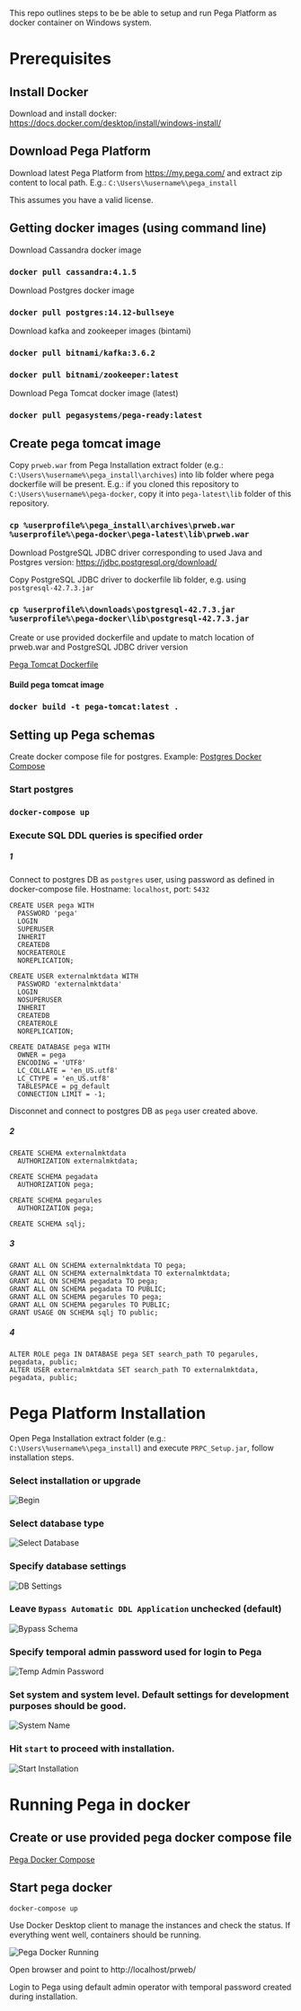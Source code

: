 This repo outlines steps to be be able to setup and run Pega Platform as docker container on Windows system.

# Prerequisites

## Install Docker

Download and install docker: https://docs.docker.com/desktop/install/windows-install/

## Download Pega Platform

Download latest Pega Platform from https://my.pega.com/ and extract zip content to local path. E.g.: `C:\Users\%username%\pega_install`

This assumes you have a valid license.

## Getting docker images (using command line)

Download Cassandra docker image

### `docker pull cassandra:4.1.5`

Download Postgres docker image

### `docker pull postgres:14.12-bullseye`

Download kafka and zookeeper images (bintami)

### `docker pull bitnami/kafka:3.6.2`

### `docker pull bitnami/zookeeper:latest`

Download Pega Tomcat docker image (latest)

### `docker pull pegasystems/pega-ready:latest`

## Create pega tomcat image

Copy `prweb.war` from Pega Installation extract folder (e.g.: `C:\Users\%username%\pega_install\archives`) into lib folder where pega dockerfile will be present. E.g.: if you cloned this repository to `C:\Users\%username%\pega-docker`, copy it into `pega-latest\lib` folder of this repository.

### `cp %userprofile%\pega_install\archives\prweb.war %userprofile%\pega-docker\pega-latest\lib\prweb.war`

Download PostgreSQL JDBC driver corresponding to used Java and Postgres version: https://jdbc.postgresql.org/download/

Copy PostgreSQL JDBC driver to dockerfile lib folder, e.g. using `postgresql-42.7.3.jar`

### `cp %userprofile%\downloads\postgresql-42.7.3.jar %userprofile%\pega-docker\lib\postgresql-42.7.3.jar`

Create or use provided dockerfile and update to match location of prweb.war and PostgreSQL JDBC driver version

[Pega Tomcat Dockerfile](pega-latest/Dockerfile)

#### Build pega tomcat image

### `docker build -t pega-tomcat:latest .`

## Setting up Pega schemas

Create docker compose file for postgres. Example: [Postgres Docker Compose](postgres/docker-compose.yml)

### Start postgres

### `docker-compose up`

### Execute SQL DDL queries is specified order

##### 1

Connect to postgres DB as `postgres` user, using password as defined in docker-compose file. Hostname: `localhost`, port: `5432`

```
CREATE USER pega WITH
  PASSWORD 'pega'
  LOGIN
  SUPERUSER
  INHERIT
  CREATEDB
  NOCREATEROLE
  NOREPLICATION;

CREATE USER externalmktdata WITH
  PASSWORD 'externalmktdata'
  LOGIN
  NOSUPERUSER
  INHERIT
  CREATEDB
  CREATEROLE
  NOREPLICATION;

CREATE DATABASE pega WITH 
  OWNER = pega
  ENCODING = 'UTF8'
  LC_COLLATE = 'en_US.utf8'
  LC_CTYPE = 'en_US.utf8'
  TABLESPACE = pg_default
  CONNECTION LIMIT = -1;
```

Disconnet and connect to postgres DB as `pega` user created above.

##### 2
```
CREATE SCHEMA externalmktdata
  AUTHORIZATION externalmktdata;

CREATE SCHEMA pegadata
  AUTHORIZATION pega;

CREATE SCHEMA pegarules
  AUTHORIZATION pega;
  
CREATE SCHEMA sqlj;
```
##### 3
```
GRANT ALL ON SCHEMA externalmktdata TO pega;
GRANT ALL ON SCHEMA externalmktdata TO externalmktdata;
GRANT ALL ON SCHEMA pegadata TO pega;
GRANT ALL ON SCHEMA pegadata TO PUBLIC;
GRANT ALL ON SCHEMA pegarules TO pega;
GRANT ALL ON SCHEMA pegarules TO PUBLIC;
GRANT USAGE ON SCHEMA sqlj TO public;
```
##### 4
```
ALTER ROLE pega IN DATABASE pega SET search_path TO pegarules, pegadata, public;
ALTER USER externalmktdata SET search_path TO externalmktdata, pegadata, public;
```

# Pega Platform Installation

Open Pega Installation extract folder (e.g.: `C:\Users\%username%\pega_install`) and execute `PRPC_Setup.jar`, follow installation steps.

### Select installation or upgrade

![Begin](assets/images/pega_install.png)

### Select database type

![Select Database](assets/images/pega_install_db.png)

### Specify database settings

![DB Settings](assets/images/pega_install_db_settings.png)

### Leave `Bypass Automatic DDL Application` unchecked (default)

![Bypass Schema](assets/images/pega_install_bypass_schema.png)

### Specify temporal admin password used for login to Pega

![Temp Admin Password](assets/images/pega_install_administrator_pwd.png)

### Set system and system level. Default settings for development purposes should be good.

![System Name](assets/images/pega_install_system_name.png)

### Hit `start` to proceed with installation.

![Start Installation](assets/images/pega_install_start.png)

# Running Pega in docker

## Create or use provided pega docker compose file

[Pega Docker Compose](pega-latest/docker-compose.yml)

## Start pega docker

`docker-compose up`

Use Docker Desktop client to manage the instances and check the status. If everything went well, containers should be running.

![Pega Docker Running](assets/images/pega_docker_running.png)

Open browser and point to http://localhost/prweb/ 

Login to Pega using default admin operator with temporal password created during installation.